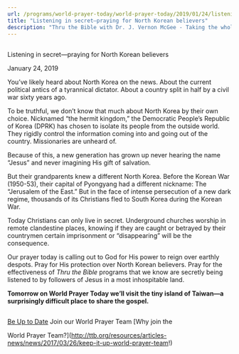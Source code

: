 ```yaml
---
url: /programs/world-prayer-today/world-prayer-today/2019/01/24/listening-in-secret-praying-for-north-korean-believers
title: "Listening in secret—praying for North Korean believers"
description: "Thru the Bible with Dr. J. Vernon McGee - Taking the whole Word to the whole world"
---
```







## 
 Listening in secret—praying for North Korean believers


January 24, 2019




You’ve likely heard about North Korea on the news. About the current political antics of a tyrannical dictator. About a country split in half by a civil war sixty years ago. 


To be truthful, we don’t know that much about North Korea by their own choice. Nicknamed “the hermit kingdom,” the Democratic People’s Republic of Korea (DPRK) has chosen to isolate its people from the outside world. They rigidly control the information coming into and going out of the country. Missionaries are unheard of. 


Because of this, a new generation has grown up never hearing the name “Jesus” and never imagining His gift of salvation. 


But their grandparents knew a different North Korea. Before the Korean War (1950-53), their capital of Pyongyang had a different nickname: The “Jerusalem of the East.” But in the face of intense persecution of a new dark regime, thousands of its Christians fled to South Korea during the Korean War.


Today Christians can only live in secret. Underground churches worship in remote clandestine places, knowing if they are caught or betrayed by their countrymen certain imprisonment or “disappearing” will be the consequence. 


Our prayer today is calling out to God for His power to reign over earthly despots. Pray for His protection over North Korean believers. Pray for the effectiveness of *Thru the Bible* programs that we know are secretly being listened to by followers of Jesus in a most inhospitable land.


**Tomorrow on World Prayer Today we’ll visit the tiny island of Taiwan—a surprisingly difficult place to share the gospel.** 







## 




[Be Up to Date](http://feeds.feedburner.com/WorldPrayerToday "World Prayer Today RSS Feed")
Join our World Prayer Team
[Why join the  

World Prayer Team?](http://ttb.org/resources/articles-news/news/2017/03/26/keep-it-up-world-prayer-team!)




